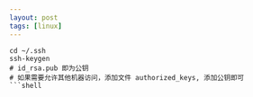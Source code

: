 ```yaml
---
layout: post
tags: [linux]
---
```


```shell
cd ~/.ssh
ssh-keygen
# id_rsa.pub 即为公钥
# 如果需要允许其他机器访问，添加文件 authorized_keys, 添加公钥即可
```shell
